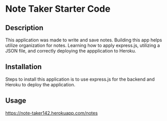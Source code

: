 # Note Taker Starter Code

## Description
This application was made to write and save notes. Building this app helps utilize organization for notes. Learning how to apply express.js, utilizing a JSON file, and correctly deploying the appplication to Heroku. 

## Installation 
Steps to install this application is to use express.js for the backend and Heroku to deploy the application. 

## Usage 
https://note-taker142.herokuapp.com/notes
